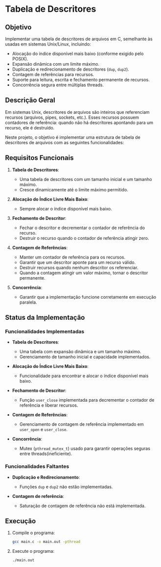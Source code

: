 # Tabela de Descritores

## Objetivo
Implementar uma tabela de descritores de arquivos em C, semelhante às usadas em sistemas Unix/Linux, incluindo:

- Alocação do índice disponível mais baixo (conforme exigido pelo POSIX).
- Expansão dinâmica com um limite máximo.
- Duplicação e redirecionamento de descritores (`dup`, `dup2`).
- Contagem de referências para recursos.
- Suporte para leitura, escrita e fechamento permanente de recursos.
- Concorrência segura entre múltiplas threads.

## Descrição Geral
Em sistemas Unix, descritores de arquivos são inteiros que referenciam recursos (arquivos, pipes, sockets, etc.). Esses recursos possuem contadores de referência: quando não há descritores apontando para um recurso, ele é destruído.

Neste projeto, o objetivo é implementar uma estrutura de tabela de descritores de arquivos com as seguintes funcionalidades:

## Requisitos Funcionais

1. **Tabela de Descritores**:
   - Uma tabela de descritores com um tamanho inicial e um tamanho máximo.
   - Cresce dinamicamente até o limite máximo permitido.

2. **Alocação do Índice Livre Mais Baixo**:
   - Sempre alocar o índice disponível mais baixo.

3. **Fechamento de Descritor**:
   - Fechar o descritor e decrementar o contador de referência do recurso.
   - Destruir o recurso quando o contador de referência atingir zero.

4. **Contagem de Referências**:
   - Manter um contador de referência para os recursos.
   - Garantir que um descritor aponte para um recurso válido.
   - Destruir recursos quando nenhum descritor os referenciar.
   - Quando a contagem atingir um valor máximo, tornar o descritor permanente.

5. **Concorrência**:
   - Garantir que a implementação funcione corretamente em execução paralela.

## Status da Implementação

### Funcionalidades Implementadas
- **Tabela de Descritores**:
  - Uma tabela com expansão dinâmica e um tamanho máximo.
  - Gerenciamento de tamanho inicial e capacidade implementados.

- **Alocação do Índice Livre Mais Baixo**:
  - Funcionalidade para encontrar e alocar o índice disponível mais baixo.

- **Fechamento de Descritor**:
  - Função `user_close` implementada para decrementar o contador de referência e liberar recursos.

- **Contagem de Referências**:
  - Gerenciamento de contagem de referência implementado em `user_open` e `user_close`.

- **Concorrência**:
  - Mutex (`pthread_mutex_t`) usado para garantir operações seguras entre threads(ineficiente).

### Funcionalidades Faltantes
- **Duplicação e Redirecionamento**:
  - Funções `dup` e `dup2` não estão implementadas.

- **Contagem de referência**:
  - Saturação de contagem de referência não está implementada.

## Execução
1. Compile o programa:
   ```bash
   gcc main.c -o main.out -pthread
   ```
2. Execute o programa:
   ```bash
   ./main.out
   ```